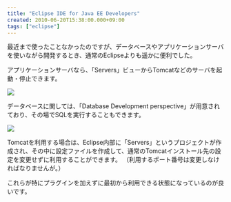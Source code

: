 ```yaml
---
title: "Eclipse IDE for Java EE Developers"
created: 2010-06-20T15:38:00.000+09:00
tags: ["eclipse"]
---
```

最近まで使ったことなかったのですが、データベースやアプリケーションサーバを使いながら開発するとき、通常のEclipseよりも遥かに便利でした。
<!--more-->
アプリケーションサーバなら、「Servers」ビューからTomcatなどのサーバを起動・停止できます。

[![](http://1.bp.blogspot.com/_rtlYXd55yO0/TB22M59W2KI/AAAAAAAAFRk/4IaCCI6Ux7U/s320/WS000028.BMP)](http://1.bp.blogspot.com/_rtlYXd55yO0/TB22M59W2KI/AAAAAAAAFRk/4IaCCI6Ux7U/s1600/WS000028.BMP)

データベースに関しては、「Database Development perspective」が用意されており、その場でSQLを実行することもできます。

[![](http://2.bp.blogspot.com/_rtlYXd55yO0/TB22w_Rjf6I/AAAAAAAAFRs/r3F1M_rO3pA/s320/WS000029.BMP)](http://2.bp.blogspot.com/_rtlYXd55yO0/TB22w_Rjf6I/AAAAAAAAFRs/r3F1M_rO3pA/s1600/WS000029.BMP)

Tomcatを利用する場合は、Eclipse内部に「Servers」というプロジェクトが作成され、その中に設定ファイルを作成して、通常のTomcatインストール先の設定を変更せずに利用することができます。
（利用するポート番号は変更しなければなりませんが。）

これらが特にプラグインを加えずに最初から利用できる状態になっているのが良いです。
